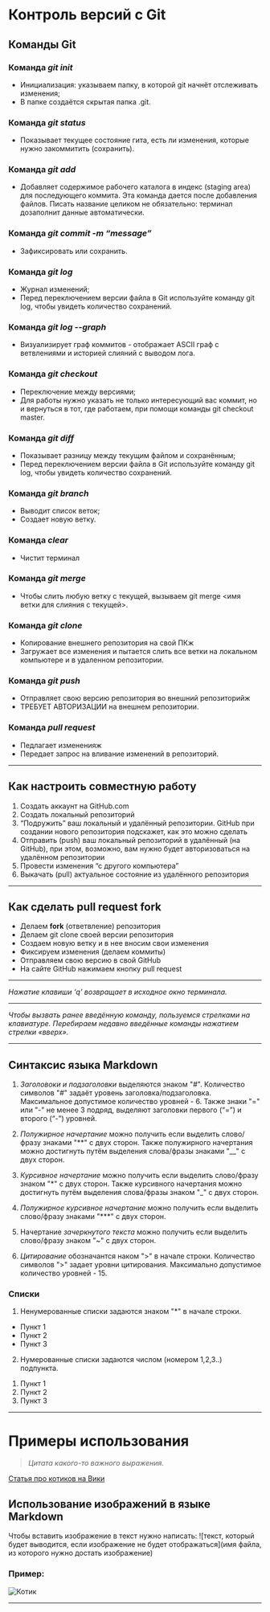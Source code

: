 # Контроль версий с Git
## __Команды Git__

### Команда *git init*
* Инициализация: указываем папку, в которой git начнёт отслеживать изменения;
* В папке создаётся скрытая папка .git.

### Команда *git status*
* Показывает текущее состояние гита, есть  ли изменения, которые нужно закоммитить (сохранить).

### Команда *git add*
* Добавляет содержимое рабочего каталога  в индекс (staging area) для последующего коммита. Эта команда дается после добавления файлов. Писать название целиком не обязательно: терминал дозаполнит данные автоматически.

### Команда *git commit -m “message”*
* Зафиксировать или сохранить.

### Команда *git log*
* Журнал изменений;
* Перед переключением версии файла в Git используйте команду git log, чтобы увидеть количество сохранений.

### Команда *git log --graph*
* Визуализирует граф коммитов - отображает ASCII граф с ветвлениями и историей слияний c выводом лога.

### Команда *git checkout*
* Переключение между версиями;
* Для работы нужно указать не только интересующий вас коммит, но и вернуться  в тот, где работаем, при помощи команды  git checkout master.

### Команда *git diff*
* Показывает разницу между текущим файлом и сохранённым;
* Перед переключением версии файла в Git используйте команду git log, чтобы увидеть количество сохранений.

### Команда *git branch*
* Выводит список веток;
* Создает новую ветку.

### Команда *clear*
* Чистит терминал

### Команда *git merge*
* Чтобы слить любую ветку с текущей, вызываем git merge <имя ветки для слияния с текущей>.

### Команда *git clone*
* Копирование внешнего репозитория на свой ПКж
* Загружает все изменения и пытается слить все ветки на локальном компьютере и в удаленном репозитории.

### Команда *git push*
* Отправляет свою версию репозитория во внешний репозиторийж
* ТРЕБУЕТ АВТОРИЗАЦИИ на внешнем репозитории.

### Команда *pull request*
* Педлагает измененияж
* Передает запрос на вливание изменений в репозиторий.
***

## Как настроить совместную работу 

1. Создать аккаунт на GitHub.com 
2. Создать локальный репозиторий 
3. “Подружить” ваш локальный и удалённый репозитории. GitHub при создании нового репозитория подскажет, как это можно сделать 
4. Отправить (push) ваш локальный репозиторий в удалённый (на GitHub), при этом, возможно,  вам нужно будет авторизоваться на удалённом репозитории 
5. Провести изменения “с другого компьютера” 
6. Выкачать (pull) актуальное состояние из удалённого репозитория
***
## Как сделать pull request fork 
* Делаем __fork__ (ответвление) репозитория 
* Делаем git clone своей версии репозитория
* Создаем новую ветку и в нее вносим свои изменения 
* Фиксируем изменения (делаем коммиты) 
* Отправляем свою версию в свой GitHub 
* На сайте GitHub нажимаем кнопку pull request

***
*Нажатие клавиши ‘q’ возвращает  в исходное окно терминала.*
***
*Чтобы вызвать ранее введённую команду, пользуемся стрелками на клавиатуре. Перебираем недавно введённые команды нажатием стрелки «вверх».*
***

## __Синтаксис языка Markdown__
1. _Заголовоки и подзаголовки_ выделяются знаком "#". Количество символов "#" задаёт уровень заголовка/подзаголовка. Максимальное допустимое количество уровней - 6. Также знаки "=" или "-" не менее 3 подряд, выделяют заголовки  первого (“=”) и второго (“-”) уровней.

2. _Полужирное начертание_ можно получить если выделить слово/фразу знаками "**" с двух сторон. Также полужирного начертания можно достигнуть путём выделения слова/фразы знаками "__" с двух сторон.

3. _Курсивное начертание_ можно получить если выделить слово/фразу знаком "*" с двух сторон. Также курсивного начертания можно достигнуть путём выделения слова/фразы знаком "_" с двух сторон.

4. _Полужирное курсивное начертание_ можно получить если выделить слово/фразу знаками "***" с двух сторон.

5. Начертание _зачеркнутого текста_ можно получить если выделить слово/фразу знаком "~" с двух сторон.

6. _Цитирование_ обозначантся наком ">" в начале строки. Количество символов ">" задает уровни цитирования. Максимально допустимое количество уровней - 15.

### __Списки__

1. Ненумерованные списки задаются знаком "*" в начале строки.
* Пункт 1
* Пункт 2
* Пункт 3

2. Нумерованные списки задаются числом (номером 1,2,3..) подпункта.
1) Пункт 1
2) Пункт 2
3) Пункт 3

***
# Примеры использования
> *Цитата какого-то важного выражения.*

[Статья про котиков на Вики](https://ru.wikipedia.org/wiki/%D0%9A%D0%BE%D1%88%D0%BA%D0%B0)

## Использование изображений в языке Markdown
Чтобы вставить изображение в текст нужно написать: ![текст, который будет выводится, если изображение не будет отображаться](имя файла, из которого нужно достать изображение)

### Пример:
![Котик](cat.jpg)

***